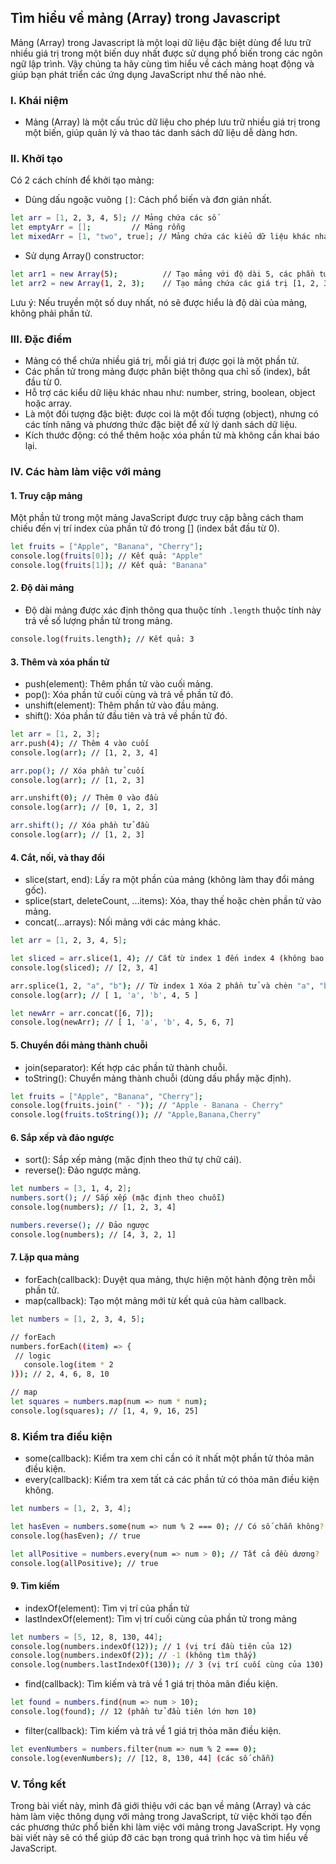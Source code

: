 ## Tìm hiểu về mảng (Array) trong Javascript

Mảng (Array) trong Javascript là một loại dữ liệu đặc biệt dùng để lưu trữ nhiều giá trị trong một biến duy nhất được sử dụng phổ biến trong các ngôn ngữ lập trình. Vậy chúng ta hãy cùng tìm hiểu về cách mảng hoạt động và giúp bạn phát triển các ứng dụng JavaScript như thế nào nhé.

### I. Khái niệm

- Mảng (Array) là một cấu trúc dữ liệu cho phép lưu trữ nhiều giá trị trong một biến, giúp quản lý và thao tác danh sách dữ liệu dễ dàng hơn.

### II. Khởi tạo

Có 2 cách chính để khởi tạo mảng:

- Dùng dấu ngoặc vuông `[]`: Cách phổ biến và đơn giản nhất.

```bash
let arr = [1, 2, 3, 4, 5]; // Mảng chứa các số
let emptyArr = [];         // Mảng rỗng
let mixedArr = [1, "two", true]; // Mảng chứa các kiểu dữ liệu khác nhau
```

- Sử dụng Array() constructor:

```bash
let arr1 = new Array(5);          // Tạo mảng với độ dài 5, các phần tử ban đầu là undefined
let arr2 = new Array(1, 2, 3);    // Tạo mảng chứa các giá trị [1, 2, 3]
```

Lưu ý: Nếu truyền một số duy nhất, nó sẽ được hiểu là độ dài của mảng, không phải phần tử.

### III. Đặc điểm

- Mảng có thể chứa nhiều giá trị, mỗi giá trị được gọi là một phần tử.
- Các phần tử trong mảng được phân biệt thông qua chỉ số (index), bắt đầu từ 0.
- Hỗ trợ các kiểu dữ liệu khác nhau như: number, string, boolean, object hoặc array.
- Là một đối tượng đặc biệt: được coi là một đối tượng (object), nhưng có các tính năng và phương thức đặc biệt để xử lý danh sách dữ liệu.
- Kích thước động: có thể thêm hoặc xóa phần tử mà không cần khai báo lại.

### IV. Các hàm làm việc với mảng

#### 1. Truy cập mảng

Một phần tử trong một mảng JavaScript được truy cập bằng cách tham chiếu đến vị trí index của phần tử đó trong [] (index bắt đầu từ 0).

```bash
let fruits = ["Apple", "Banana", "Cherry"];
console.log(fruits[0]); // Kết quả: "Apple"
console.log(fruits[1]); // Kết quả: "Banana"
```

#### 2. Độ dài mảng

- Độ dài mảng được xác định thông qua thuộc tính `.length` thuộc tính này trả về số lượng phần tử trong mảng.

```bash
console.log(fruits.length); // Kết quả: 3
```

#### 3. Thêm và xóa phần tử

- push(element): Thêm phần tử vào cuối mảng.
- pop(): Xóa phần tử cuối cùng và trả về phần tử đó.
- unshift(element): Thêm phần tử vào đầu mảng.
- shift(): Xóa phần tử đầu tiên và trả về phần tử đó.

```bash
let arr = [1, 2, 3];
arr.push(4); // Thêm 4 vào cuối
console.log(arr); // [1, 2, 3, 4]

arr.pop(); // Xóa phần tử cuối
console.log(arr); // [1, 2, 3]

arr.unshift(0); // Thêm 0 vào đầu
console.log(arr); // [0, 1, 2, 3]

arr.shift(); // Xóa phần tử đầu
console.log(arr); // [1, 2, 3]
```

#### 4. Cắt, nối, và thay đổi

- slice(start, end): Lấy ra một phần của mảng (không làm thay đổi mảng gốc).
- splice(start, deleteCount, ...items): Xóa, thay thế hoặc chèn phần tử vào mảng.
- concat(...arrays): Nối mảng với các mảng khác.

```bash
let arr = [1, 2, 3, 4, 5];

let sliced = arr.slice(1, 4); // Cắt từ index 1 đến index 4 (không bao gồm index 4)
console.log(sliced); // [2, 3, 4]

arr.splice(1, 2, "a", "b"); // Từ index 1 Xóa 2 phần tử và chèn "a", "b" vào
console.log(arr); // [ 1, 'a', 'b', 4, 5 ]

let newArr = arr.concat([6, 7]);
console.log(newArr); // [ 1, 'a', 'b', 4, 5, 6, 7]
```

#### 5. Chuyển đổi mảng thành chuỗi

- join(separator): Kết hợp các phần tử thành chuỗi.
- toString(): Chuyển mảng thành chuỗi (dùng dấu phẩy mặc định).

```bash
let fruits = ["Apple", "Banana", "Cherry"];
console.log(fruits.join(" - ")); // "Apple - Banana - Cherry"
console.log(fruits.toString()); // "Apple,Banana,Cherry"
```

#### 6. Sắp xếp và đảo ngược

- sort(): Sắp xếp mảng (mặc định theo thứ tự chữ cái).
- reverse(): Đảo ngược mảng.

```bash
let numbers = [3, 1, 4, 2];
numbers.sort(); // Sắp xếp (mặc định theo chuỗi)
console.log(numbers); // [1, 2, 3, 4]

numbers.reverse(); // Đảo ngược
console.log(numbers); // [4, 3, 2, 1]
```

#### 7. Lặp qua mảng

- forEach(callback): Duyệt qua mảng, thực hiện một hành động trên mỗi phần tử.
- map(callback): Tạo một mảng mới từ kết quả của hàm callback.

```bash
let numbers = [1, 2, 3, 4, 5];

// forEach
numbers.forEach((item) => {
 // logic
   console.log(item * 2
)}); // 2, 4, 6, 8, 10

// map
let squares = numbers.map(num => num * num);
console.log(squares); // [1, 4, 9, 16, 25]
```

### 8. Kiểm tra điều kiện

- some(callback): Kiểm tra xem chỉ cần có ít nhất một phần tử thỏa mãn điều kiện.
- every(callback): Kiểm tra xem tất cả các phần tử có thỏa mãn điều kiện không.

```bash
let numbers = [1, 2, 3, 4];

let hasEven = numbers.some(num => num % 2 === 0); // Có số chẵn không?
console.log(hasEven); // true

let allPositive = numbers.every(num => num > 0); // Tất cả đều dương?
console.log(allPositive); // true
```

#### 9. Tìm kiếm

- indexOf(element): Tìm vị trí của phần tử
- lastIndexOf(element): Tìm vị trí cuối cùng của phần tử trong mảng

```bash
let numbers = [5, 12, 8, 130, 44];
console.log(numbers.indexOf(12)); // 1 (vị trí đầu tiên của 12)
console.log(numbers.indexOf(2)); // -1 (không tìm thấy)
console.log(numbers.lastIndexOf(130)); // 3 (vị trí cuối cùng của 130)
```

- find(callback): Tìm kiếm và trả về 1 giá trị thỏa mãn điều kiện.

```bash
let found = numbers.find(num => num > 10);
console.log(found); // 12 (phần tử đầu tiên lớn hơn 10)
```

- filter(callback): Tìm kiếm và trả về 1 giá trị thỏa mãn điều kiện.

```bash
let evenNumbers = numbers.filter(num => num % 2 === 0);
console.log(evenNumbers); // [12, 8, 130, 44] (các số chẵn)
```

### V. Tổng kết

Trong bài viết này, mình đã giới thiệu với các bạn về mảng (Array) và các hàm làm việc thông dụng với mảng trong JavaScript, từ việc khởi tạo đến các phương thức phổ biến khi làm việc với mảng trong JavaScript.
Hy vọng bài viết này sẽ có thể giúp đỡ các bạn trong quá trình học và tìm hiểu về JavaScript.
